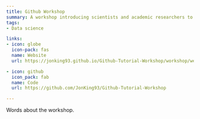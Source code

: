 ```yaml
---
title: Github Workshop
summary: A workshop introducing scientists and academic researchers to Github.
tags:
- Data science

links:  
- icon: globe
  icon-pack: fas
  name: Website
  url: https://jonking93.github.io/Github-Tutorial-Workshop/workshop/welcome

- icon: github
  icon_pack: fab
  name: Code
  url: https://github.com/JonKing93/Github-Tutorial-Workshop

---
```


  Words about the workshop.
